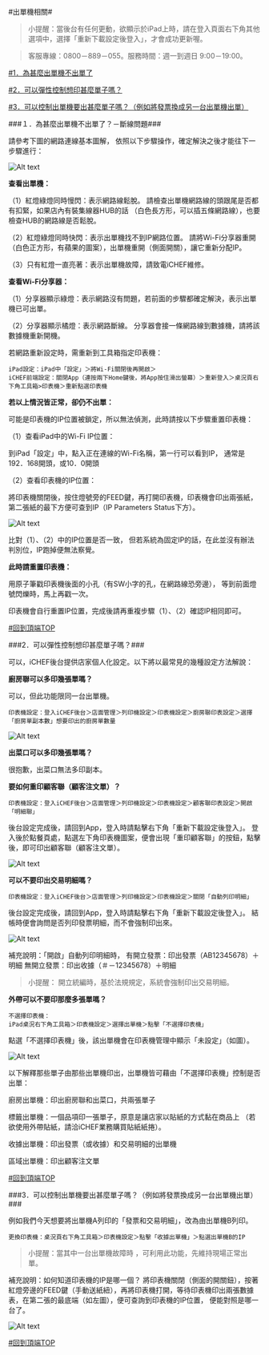 #出單機相關#

>小提醒：當後台有任何更動，欲顯示於iPad上時，請在登入頁面右下角其他選項中，選擇「重新下載設定後登入」，才會成功更新喔。

>客服專線：0800－889－055。服務時間：週一到週日 9:00－19:00。


[#1．為甚麼出單機不出單了](#１為甚麼出單機不出單了斷線問題 "test1")

[#2．可以彈性控制想印甚麼單子嗎？](#2可以彈性控制想印甚麼單子嗎 "test2")

[#3．可以控制出單機要出甚麼單子嗎？（例如將發票換成另一台出單機出單）](#3可以控制出單機要出甚麼單子嗎例如將發票換成另一台出單機出單)





###１．為甚麼出單機不出單了？－斷線問題###

請參考下圖的網路連線基本圖解，
依照以下步驟操作，確定解決之後才能往下一步驟進行：

![Alt text](/TOP10/printerconcept.PNG)


**查看出單機：**

（1）紅燈綠燈同時慢閃：表示網路線鬆脫。
請檢查出單機網路線的頭跟尾是否都有扣緊，如果店內有裝集線器HUB的話
（白色長方形，可以插五條網路線），也要檢查HUB的網路線是否鬆脫。

（2）紅燈綠燈同時快閃：表示出單機找不到IP網路位置。
請將Wi-Fi分享器重開（白色正方形，有蘋果的圖案），出單機重開（側面開關），讓它重新分配IP。

（3）只有紅燈一直亮著：表示出單機故障，請致電iCHEF維修。


**查看Wi-Fi分享器：**

（1）分享器顯示綠燈：表示網路沒有問題，若前面的步驟都確定解決，表示出單機已可出單。

（2）分享器顯示橘燈：表示網路斷線。
分享器會接一條網路線到數據機，請將該數據機重新開機。

若網路重新設定時，需重新到工具箱指定印表機：

    iPad設定：iPad中「設定」＞將Wi-Fi關閉後再開啟＞
    iCHEF前端設定：關閉App（連按兩下Home鍵後，將App按住滑出螢幕）＞重新登入＞桌況頁右下角工具箱>印表機＞重新點選印表機



**若以上情況皆正常，卻仍不出單：**

可能是印表機的IP位置被鎖定，所以無法偵測，此時請按以下步驟重置印表機：

（1）查看iPad中的Wi-Fi IP位置：

   到iPad「設定」中，點入正在連線的Wi-Fi名稱，第一行可以看到IP，
   通常是192．168開頭，或10．0開頭


（2）查看印表機的IP位置：

將印表機關閉後，按住燈號旁的FEED鍵，再打開印表機，印表機會印出兩張紙，第二張紙的最下方便可查到IP（IP Parameters Status下方）。

![Alt text](/TOP10/ip.PNG)

比對（1）、（2）中的IP位置是否一致，
但若系統為固定IP的話，在此並沒有辦法判別位，IP跑掉便無法察覺。


**此時請重置印表機：**

用原子筆戳印表機後面的小孔（有SW小字的孔，在網路線恐旁邊），
等到前面燈號閃爍時，馬上再戳一次。

印表機會自行重置IP位置，完成後請再重複步驟（1）、（2）確認IP相同即可。

[#回到頂端TOP](#出單機相關)

###2．可以彈性控制想印甚麼單子嗎？###

可以，iCHEF後台提供店家個人化設定。以下將以最常見的幾種設定方法解說：

**廚房聯可以多印幾張單嗎？**

可以，但此功能限同一台出單機。

    印表機設定：登入iCHEF後台＞店面管理＞列印機設定＞印表機設定＞廚房聯印表設定＞選擇「廚房單副本數」想要印出的廚房單數量

![Alt text](/PRINTER/flexibleorder-1.PNG)


**出菜口可以多印幾張單嗎？**

很抱歉，出菜口無法多印副本。


**要如何重印顧客聯（顧客注文單）？**


    印表機設定：登入iCHEF後台＞店面管理＞列印機設定＞印表機設定＞顧客聯印表設定＞開啟「明細聯」

後台設定完成後，請回到App，登入時請點擊右下角「重新下載設定後登入」。
登入後於點餐頁處，點選左下角印表機圖案，便會出現「重印顧客聯」的按鈕，點擊後，即可印出顧客聯（顧客注文單）。

![Alt text](/PRINTER/flexibleorder-2.PNG)


**可以不要印出交易明細嗎？**

    印表機設定：登入iCHEF後台＞店面管理＞列印機設定＞印表機設定＞關閉「自動列印明細」

後台設定完成後，請回到App，登入時請點擊右下角「重新下載設定後登入」。
結帳時便會詢問是否列印發票明細，而不會強制印出來。

![Alt text](/PRINTER/flexibleorder-3.PNG)

補充說明：「開啟」自動列印明細時，
有開立發票：印出發票（AB12345678）＋明細
無開立發票：印出收據（＃－12345678）＋明細

> 小提醒：
> 開立統編時，基於法規規定，系統會強制印出交易明細。


**外帶可以不要印那麼多張單嗎？**

    不選擇印表機：
    iPad桌況右下角工具箱＞印表機設定＞選擇出單機＞點擊「不選擇印表機」

點選「不選擇印表機」後，該出單機會在印表機管理中顯示「未設定」（如圖）。

![Alt text](/PRINTER/flexibleorder-4.PNG)

以下解釋那些單子由那些出單機印出，出單機皆可藉由「不選擇印表機」控制是否出單：

廚房出單機：印出廚房聯和出菜口，共兩張單子

標籤出單機：一個品項印一張單子，原意是讓店家以貼紙的方式黏在商品上
（若欲使用外帶貼紙，請洽iCHEF業務購買貼紙紙捲）。

收據出單機：印出發票（或收據）和交易明細的出單機

區域出單機：印出顧客注文單

[#回到頂端TOP](#出單機相關)

###3．可以控制出單機要出甚麼單子嗎？（例如將發票換成另一台出單機出單）###

例如我們今天想要將出單機A列印的「發票和交易明細」，改為由出單機B列印。

    更換印表機：桌況頁右下角工具箱＞印表機設定＞點擊「收據出單機」＞點選出單機B的IP

> 小提醒：當其中一台出單機故障時
> ，可利用此功能，先維持現場正常出單。

補充說明：如何知道印表機的IP是哪一個？
將印表機關閉（側面的開關鈕），按著紅燈旁邊的FEED鍵（手動送紙紐），再將印表機打開，等待印表機印出兩張數據表，在第二張的最底端（如左圖），便可查詢到印表機的IP位置，
便能對照是哪一台了。

![Alt text](/PRINTER/flexibleorder-4.PNG)

[#回到頂端TOP](#出單機相關)
